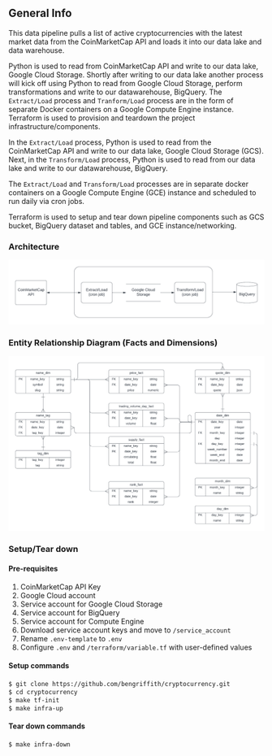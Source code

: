 ## General Info

This data pipeline pulls a list of active cryptocurrencies with the latest market data from the CoinMarketCap API and loads it into our data lake and data warehouse.

Python is used to read from CoinMarketCap API and write to our data lake, Google Cloud Storage. Shortly after writing to our data lake another process will kick off using Python to read from Google Cloud Storage, perform transformations and write to our datawarehouse, BigQuery. The `Extract/Load` process and `Tranform/Load` process are in the form of separate Docker containers on a Google Compute Engine instance. Terraform is used to provision and teardown the project infrastructure/components.

In the `Extract/Load` process, Python is used to read from the CoinMarketCap API and write to our data lake, Google Cloud Storage (GCS). Next, in the `Transform/Load` process, Python is used to read from our data lake and write to our datawarehouse, BigQuery.

The `Extract/Load` and `Transform/Load` processes are in separate docker containers on a Google Compute Engine (GCE) instance and scheduled to run daily via cron jobs. 

Terraform is used to setup and tear down pipeline components such as GCS bucket, BigQuery dataset and tables, and GCE instance/networking.


### Architecture
![architecture](/assets/architecture.png)


### Entity Relationship Diagram (Facts and Dimensions)
![erd](/assets/erd.png)


### Setup/Tear down

#### Pre-requisites
1. CoinMarketCap API Key
2. Google Cloud account
3. Service account for Google Cloud Storage
4. Service account for BigQuery
5. Service account for Compute Engine
6. Download service account keys and move to `/service_account`
7. Rename `.env-template` to `.env`
7. Configure `.env` and `/terraform/variable.tf` with user-defined values

#### Setup commands
```
$ git clone https://github.com/bengriffith/cryptocurrency.git
$ cd cryptocurrency
$ make tf-init
$ make infra-up
```

#### Tear down commands
```
$ make infra-down
```